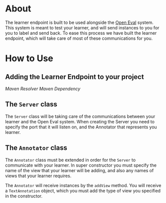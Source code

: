 # About

The learner endpoint is built to be used alongside the [Open Eval](https://github.com/IllinoisCogComp/open-eval) system. This system is meant to test your learner, and will send instances to you for you to label and send back. To ease this process we have built the learner endpoint, which will take care of most of these communications for you. 

# How to Use

## Adding the Learner Endpoint to your project
*Maven Resolver*
*Maven Dependency*

## The `Server` class

The `Server` class will be taking care of the communications between your learner and the Open Eval system. When creating the Server you need to specify the port that it will listen on, and the Annotator that represents you learner.

## The `Annotator` class

The `Annotator` class must be extended in order for the `Server` to communicate with your learner. In super constructor you must specify the name of the view that your learner will be adding, and also any names of views that your learner requires.

The `Annotator` will receive instances by the `addView` method. You will receive a `TextAnnotation` object, which you must add the type of view you specified in the constructor.
